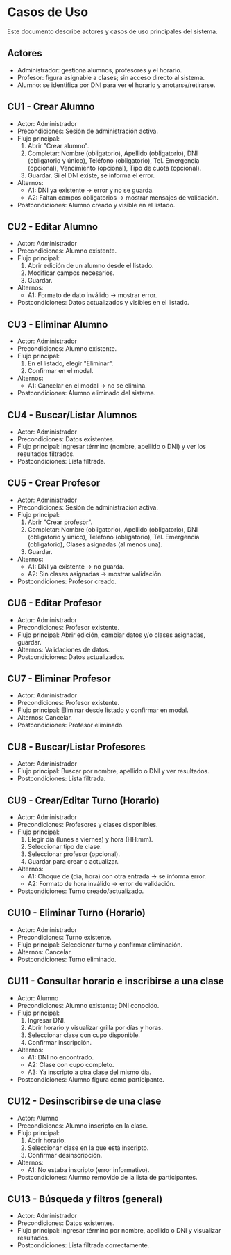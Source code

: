 # Casos de Uso

Este documento describe actores y casos de uso principales del sistema.

## Actores

- Administrador: gestiona alumnos, profesores y el horario.
- Profesor: figura asignable a clases; sin acceso directo al sistema.
- Alumno: se identifica por DNI para ver el horario y anotarse/retirarse.

## CU1 - Crear Alumno

- Actor: Administrador
- Precondiciones: Sesión de administración activa.
- Flujo principal:
  1. Abrir "Crear alumno".
  2. Completar: Nombre (obligatorio), Apellido (obligatorio), DNI (obligatorio y único), Teléfono (obligatorio), Tel. Emergencia (opcional), Vencimiento (opcional), Tipo de cuota (opcional).
  3. Guardar. Si el DNI existe, se informa el error.
- Alternos:
  - A1: DNI ya existente → error y no se guarda.
  - A2: Faltan campos obligatorios → mostrar mensajes de validación.
- Postcondiciones: Alumno creado y visible en el listado.

## CU2 - Editar Alumno

- Actor: Administrador
- Precondiciones: Alumno existente.
- Flujo principal:
  1. Abrir edición de un alumno desde el listado.
  2. Modificar campos necesarios.
  3. Guardar.
- Alternos:
  - A1: Formato de dato inválido → mostrar error.
- Postcondiciones: Datos actualizados y visibles en el listado.

## CU3 - Eliminar Alumno

- Actor: Administrador
- Precondiciones: Alumno existente.
- Flujo principal:
  1. En el listado, elegir "Eliminar".
  2. Confirmar en el modal.
- Alternos:
  - A1: Cancelar en el modal → no se elimina.
- Postcondiciones: Alumno eliminado del sistema.

## CU4 - Buscar/Listar Alumnos

- Actor: Administrador
- Precondiciones: Datos existentes.
- Flujo principal: Ingresar término (nombre, apellido o DNI) y ver los resultados filtrados.
- Postcondiciones: Lista filtrada.

## CU5 - Crear Profesor

- Actor: Administrador
- Precondiciones: Sesión de administración activa.
- Flujo principal:
  1. Abrir "Crear profesor".
  2. Completar: Nombre (obligatorio), Apellido (obligatorio), DNI (obligatorio y único), Teléfono (obligatorio), Tel. Emergencia (obligatorio), Clases asignadas (al menos una).
  3. Guardar.
- Alternos:
  - A1: DNI ya existente → no guarda.
  - A2: Sin clases asignadas → mostrar validación.
- Postcondiciones: Profesor creado.

## CU6 - Editar Profesor

- Actor: Administrador
- Precondiciones: Profesor existente.
- Flujo principal: Abrir edición, cambiar datos y/o clases asignadas, guardar.
- Alternos: Validaciones de datos.
- Postcondiciones: Datos actualizados.

## CU7 - Eliminar Profesor

- Actor: Administrador
- Precondiciones: Profesor existente.
- Flujo principal: Eliminar desde listado y confirmar en modal.
- Alternos: Cancelar.
- Postcondiciones: Profesor eliminado.

## CU8 - Buscar/Listar Profesores

- Actor: Administrador
- Flujo principal: Buscar por nombre, apellido o DNI y ver resultados.
- Postcondiciones: Lista filtrada.

## CU9 - Crear/Editar Turno (Horario)

- Actor: Administrador
- Precondiciones: Profesores y clases disponibles.
- Flujo principal:
  1. Elegir día (lunes a viernes) y hora (HH:mm).
  2. Seleccionar tipo de clase.
  3. Seleccionar profesor (opcional).
  4. Guardar para crear o actualizar.
- Alternos:
  - A1: Choque de (día, hora) con otra entrada → se informa error.
  - A2: Formato de hora inválido → error de validación.
- Postcondiciones: Turno creado/actualizado.

## CU10 - Eliminar Turno (Horario)

- Actor: Administrador
- Precondiciones: Turno existente.
- Flujo principal: Seleccionar turno y confirmar eliminación.
- Alternos: Cancelar.
- Postcondiciones: Turno eliminado.

## CU11 - Consultar horario e inscribirse a una clase

- Actor: Alumno
- Precondiciones: Alumno existente; DNI conocido.
- Flujo principal:
  1. Ingresar DNI.
  2. Abrir horario y visualizar grilla por días y horas.
  3. Seleccionar clase con cupo disponible.
  4. Confirmar inscripción.
- Alternos:
  - A1: DNI no encontrado.
  - A2: Clase con cupo completo.
  - A3: Ya inscripto a otra clase del mismo día.
- Postcondiciones: Alumno figura como participante.

## CU12 - Desinscribirse de una clase

- Actor: Alumno
- Precondiciones: Alumno inscripto en la clase.
- Flujo principal:
  1. Abrir horario.
  2. Seleccionar clase en la que está inscripto.
  3. Confirmar desinscripción.
- Alternos:
  - A1: No estaba inscripto (error informativo).
- Postcondiciones: Alumno removido de la lista de participantes.

## CU13 - Búsqueda y filtros (general)

- Actor: Administrador
- Precondiciones: Datos existentes.
- Flujo principal: Ingresar término por nombre, apellido o DNI y visualizar resultados.
- Postcondiciones: Lista filtrada correctamente.
